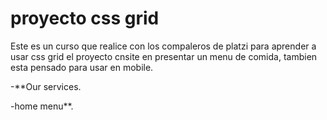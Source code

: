 # proyecto css grid

Este es un curso que realice con los compaleros de platzi para aprender a usar css grid el proyecto cnsite en presentar un menu de comida, tambien esta pensado para usar en mobile.

-**Our services.


-home menu**.
